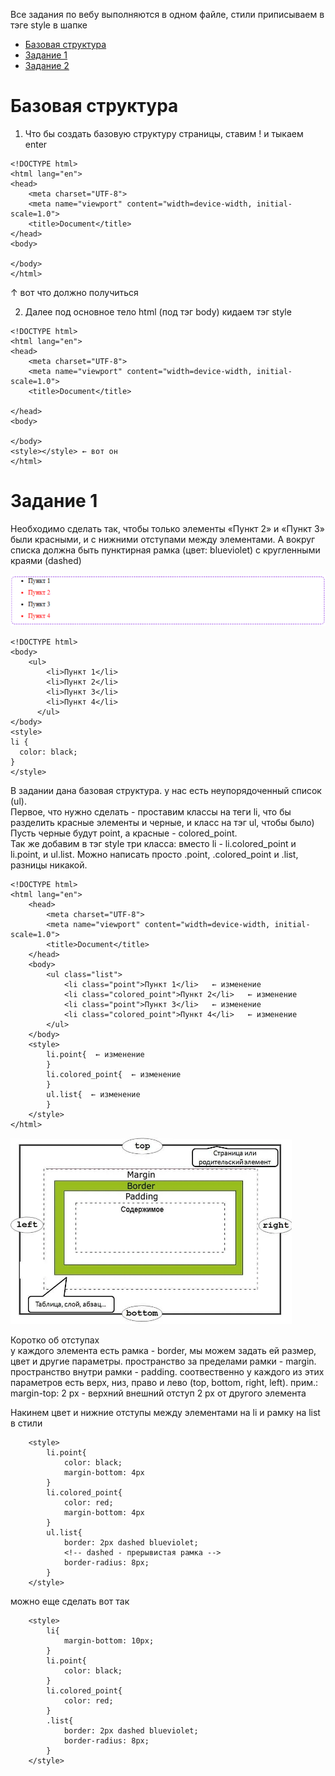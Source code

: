 Все задания по вебу выполняются в одном файле, стили приписываем в тэге style в шапке 

* [Базовая структура](#1)
* [Задание 1](#2)
* [Задание 2](#3)


# <a id='1'>Базовая структура</a> 
1) Что бы создать базовую структуру страницы, ставим ! и тыкаем enter
```
<!DOCTYPE html>
<html lang="en">
<head>
    <meta charset="UTF-8">
    <meta name="viewport" content="width=device-width, initial-scale=1.0">
    <title>Document</title>
</head>
<body>
    
</body>
</html>
```

↑ вот что должно получиться

2) Далее под основное тело html (под тэг body) кидаем тэг style

```
<!DOCTYPE html>
<html lang="en">
<head>
    <meta charset="UTF-8">
    <meta name="viewport" content="width=device-width, initial-scale=1.0">
    <title>Document</title>
    
</head>
<body>
    
</body>
<style></style> ← вот он
</html>
```

# <a id='2'>Задание 1</a>
Необходимо сделать так, чтобы только элементы «Пункт 2» и «Пункт 3» были красными, 
и с нижними отступами между элементами. А вокруг списка должна быть пунктирная рамка (цвет: blueviolet) 
с кругленными краями (dashed)

![alt text](image.png)

```
<!DOCTYPE html>
<body>
  	<ul>
        <li>Пункт 1</li>
        <li>Пункт 2</li>
        <li>Пункт 3</li>
        <li>Пункт 4</li>
      </ul>
</body>
<style>
li {
  color: black;
}
</style>
```

В задании дана базовая структура. у нас есть неупорядоченный список (ul).  
Первое, что нужно сделать - проставим классы на теги li, что бы разделить красные элементы и черные, и класс на тэг ul, чтобы было)   
Пусть черные будут point, а красные - colored_point.  
Так же добавим в тэг style три класса: вместо li - li.colored_point и li.point, и ul.list. Можно написать просто .point, .colored_point и .list, разницы никакой.  

```
<!DOCTYPE html>
<html lang="en">
    <head>
        <meta charset="UTF-8">
        <meta name="viewport" content="width=device-width, initial-scale=1.0">
        <title>Document</title>
    </head>
    <body>
        <ul class="list">
            <li class="point">Пункт 1</li>   ← изменение
            <li class="colored_point">Пункт 2</li>   ← изменение
            <li class="point">Пункт 3</li>   ← изменение
            <li class="colored_point">Пункт 4</li>   ← изменение
        </ul>
    </body>
    <style>
        li.point{  ← изменение
        }
        li.colored_point{  ← изменение
        }
        ul.list{  ← изменение
        }
    </style>
</html>
```
<img src="image-1.png" alt="image-1" width="450"/>

Коротко об отступах  
у каждого элемента есть рамка - border, мы можем задать ей размер, цвет и другие параметры. пространство за пределами рамки - margin. пространство внутри рамки - padding. соотвественно у каждого из этих параметров есть верх, низ, право и лево (top, bottom, right, left). прим.: margin-top: 2 px - верхний внешний отступ 2 px от другого элемента  


Накинем цвет и нижние отступы между элементами на li и рамку на list в стили
```
    <style>
        li.point{
            color: black;
            margin-bottom: 4px
        }
        li.colored_point{
            color: red;
            margin-bottom: 4px
        }
        ul.list{
            border: 2px dashed blueviolet; 
            <!-- dashed - прерывистая рамка -->
            border-radius: 8px;
        }
    </style>
```

можно еще сделать вот так
```
    <style>
        li{
            margin-bottom: 10px;  
        }
        li.point{
            color: black;
        }
        li.colored_point{
            color: red;
        }
        .list{
            border: 2px dashed blueviolet;
            border-radius: 8px;
        }
    </style>
```

